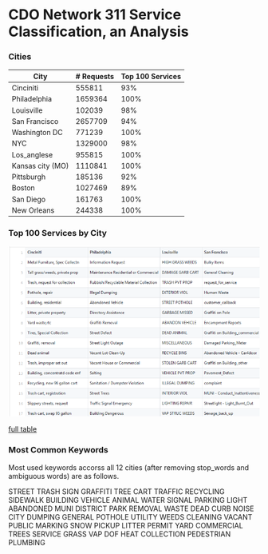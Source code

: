 # CDO Network 311 Service Classification, an Analysis

### Cities

| City             | # Requests | Top 100 Services |
|------------------|------------|----------|
| Cinciniti        | 555811     | 93%      |
| Philadelphia     | 1659364    | 100%     |
| Louisville       | 102039     | 98%      |
| San Francisco    | 2657709    | 94%      |
| Washington DC    | 771239     | 100%     |
| NYC              | 1329000    | 98%      |
| Los_anglese      | 955815     | 100%     |
| Kansas city (MO) | 1110841    | 100%     |
| Pittsburgh       | 185136     | 92%      |
| Boston           | 1027469    | 89%      |
| San Diego        | 161763     | 100%     |
| New Orleans      | 244338     | 100%     |

### Top 100 Services by City

![top_services](https://github.com/moqri/311-service-classification/blob/master/images/top_services.PNG)

[full table](https://github.com/moqri/311-service-classification/blob/master/standard/top_service.csv)

### Most Common Keywords 

Most used keywords accorss all 12 cities (after removing stop_words and ambiguous words) are as follows.

STREET	 TRASH	 SIGN	 GRAFFITI	 TREE	 CART	 TRAFFIC	 RECYCLING	 SIDEWALK	 BUILDING	 VEHICLE	 ANIMAL	 WATER	 SIGNAL	 PARKING	 LIGHT	 ABANDONED	 MUNI	 DISTRICT	 PARK	 REMOVAL	 WASTE	 DEAD	 CURB	 NOISE	 CITY	 DUMPING	 GENERAL	 POTHOLE	 UTILITY	 WEEDS	 CLEANING	 VACANT	 PUBLIC	 MARKING	 SNOW	 PICKUP	 LITTER	 PERMIT	 YARD	 COMMERCIAL	 TREES	 SERVICE	 GRASS	 VAP	 DOF	 HEAT	 COLLECTION	 PEDESTRIAN	 PLUMBING
